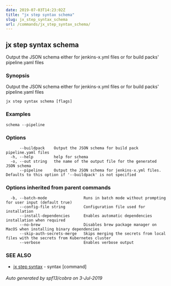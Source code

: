 ```yaml
---
date: 2019-07-03T14:23:02Z
title: "jx step syntax schema"
slug: jx_step_syntax_schema
url: /commands/jx_step_syntax_schema/
---
```

## jx step syntax schema

Output the JSON schema either for jenkins-x.yml files or for build packs' pipeline.yaml files

### Synopsis

Output the JSON schema either for jenkins-x.yml files or for build packs' pipeline.yaml files

```
jx step syntax schema [flags]
```

### Examples

```
schema --pipeline
```

### Options

```
      --buildpack    Output the JSON schema for build pack pipeline.yaml files
  -h, --help         help for schema
  -o, --out string   the name of the output file for the generated JSON schema
      --pipeline     Output the JSON schema for jenkins-x.yml files. Defaults to this option if '--buildpack' is not specified
```

### Options inherited from parent commands

```
  -b, --batch-mode                Runs in batch mode without prompting for user input (default true)
      --config-file string        Configuration file used for installation
      --install-dependencies      Enables automatic dependencies installation when required
      --no-brew                   Disables brew package manager on MacOS when installing binary dependencies
      --skip-auth-secrets-merge   Skips merging the secrets from local files with the secrets from Kubernetes cluster
      --verbose                   Enables verbose output
```

### SEE ALSO

* [jx step syntax](/commands/jx_step_syntax/)	 - syntax [command]

###### Auto generated by spf13/cobra on 3-Jul-2019
